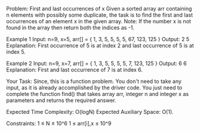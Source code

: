 Problem: First and last occurrences of x
Given a sorted array arr containing n elements with possibly some duplicate, the task is to find the first and last occurrences of an element x in the given array.
Note: If the number x is not found in the array then return both the indices as -1.

Example 1
Input: n=9, x=5, arr[] = { 1, 3, 5, 5, 5, 5, 67, 123, 125 }
Output: 2 5
Explanation: First occurrence of 5 is at index 2 and last occurrence of 5 is at index 5. 

Example 2
Input: n=9, x=7, arr[] = { 1, 3, 5, 5, 5, 5, 7, 123, 125 }
Output: 6 6
Explanation: First and last occurrence of 7 is at index 6.

Your Task:
Since, this is a function problem. You don't need to take any input, as it is already accomplished by the driver code. You just need to complete the function find() that takes array arr, integer n and integer x as parameters and returns the required answer.

Expected Time Complexity: O(logN)
Expected Auxiliary Space: O(1).

Constraints:
1 ≤ N ≤ 10^6
1 ≤ arr[i],x ≤ 10^9